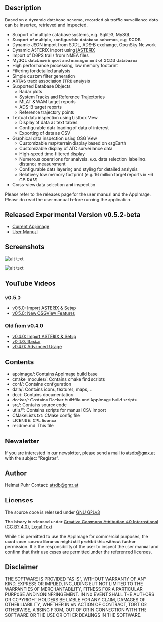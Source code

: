 ## Description
Based on a dynamic database schema, recorded air traffic surveillance data can be inserted, retrieved and inspected.

- Support of multiple database systems, e.g. Sqlite3, MySQL
- Support of multiple, configurable database schemas, e.g. SCDB
- Dynamic JSON import from SDDL, ADS-B exchange, OpenSky Network
- Dynamic ASTERIX import using [jASTERIX](https://github.com/hpuhr/jASTERIX)
- Import of DGPS trails from NMEA files
- MySQL database import and management of SCDB databases
- High performance processing, low memory footprint
- Filtering for detailed analysis
- Simple custom filter generation
- ARTAS track association (TRI) analysis
- Supported Database Objects
  - Radar plots
  - System Tracks and Reference Trajectories
  - MLAT & WAM target reports
  - ADS-B target reports
  - Reference trajectory points
- Textual data inspection using Listbox View
  - Display of data as text tables
  - Configurable data loading of data of interest
  - Exporting of data as CSV
- Graphical data inspection using OSG View
  - Customizable map/terrain display based on osgEarth
  - Customizable display of ATC surveillance data
  - High-speed time-filtered display
  - Numerous operations for analysis, e.g. data selection, labeling, distance measurement
  - Configurable data layering and styling for detailed analysis
  - Relatively low memory footprint (e.g. 16 million target reports in ~6 GB RAM)
- Cross-view data selection and inspection


Please refer to the releases page for the user manual and the AppImage. Please do read the user manual before running the application.

## Released Experimental Version v0.5.2-beta
- [Current Appimage](https://github.com/hpuhr/ATSDB/releases/download/0.5.2-beta/ATSDB-v0.5.2.AppImage)
- [User Manual](https://github.com/hpuhr/ATSDB/releases/download/v0.5.1-beta/user_manual_v0.5.1.pdf)

## Screenshots

![alt text](https://github.com/hpuhr/ATSDB/blob/master/doc/screenshots/app_ss1.png)

![alt text](https://github.com/hpuhr/ATSDB/blob/master/doc/screenshots/app_ss2.png)

## YouTube Videos
### v0.5.0
- [v0.5.0: Import ASTERIX & Setup](https://youtu.be/o1S3S9tcifA)
- [v0.5.0: New OSGView Features](https://youtu.be/c1v3tIjNLVM)

### Old from v0.4.0
- [v0.4.0: Import ASTERIX & Setup](https://youtu.be/QIMVb9HNBJc)
- [v0.4.0: Basics](https://youtu.be/ny47qrBlyfM)
- [v0.4.0: Advanced Usage](https://youtu.be/_L65VO8TsyE)


## Contents

- appimage/: Contains AppImage build base
- cmake_modules/: Contains cmake find scripts
- conf/: Contains configuration
- data/: Contains icons, textures, maps,...
- doc/: Contains documentation
- docker/: Contains Docker buildfile and AppImage build scripts
- src/: Contains source code
- utils/": Contains scripts for manual CSV import
- CMakeLists.txt: CMake config file
- LICENSE: GPL license
- readme.md: This file

## Newsletter
If you are interested in our newsletter, please send a mail to atsdb@gmx.at with the subject "Register".

## Author
Helmut Puhr
Contact: atsdb@gmx.at

## Licenses
The source code is released under [GNU GPLv3](https://www.gnu.org/licenses/gpl-3.0.en.html)

The binary is released under [Creative Commons Attribution 4.0 International (CC BY 4.0)](https://creativecommons.org/licenses/by/4.0/), [Legal Text](https://creativecommons.org/licenses/by/4.0/legalcode)

While it is permitted to use the AppImage for commercial purposes, the used open-source libraries might still prohibit this without further permission. It is the responsibility of the user to inspect the user manual and confirm that their use cases are permitted under the referenced licenses.

Disclaimer
----------

THE SOFTWARE IS PROVIDED "AS IS", WITHOUT WARRANTY OF ANY KIND, EXPRESS OR IMPLIED, INCLUDING BUT NOT LIMITED TO THE WARRANTIES OF MERCHANTABILITY, FITNESS FOR A PARTICULAR PURPOSE AND NONINFRINGEMENT. IN NO EVENT SHALL THE AUTHORS OR COPYRIGHT HOLDERS BE LIABLE FOR ANY CLAIM, DAMAGES OR OTHER LIABILITY, WHETHER IN AN ACTION OF CONTRACT, TORT OR OTHERWISE, ARISING FROM, OUT OF OR IN CONNECTION WITH THE SOFTWARE OR THE USE OR OTHER DEALINGS IN THE SOFTWARE.


